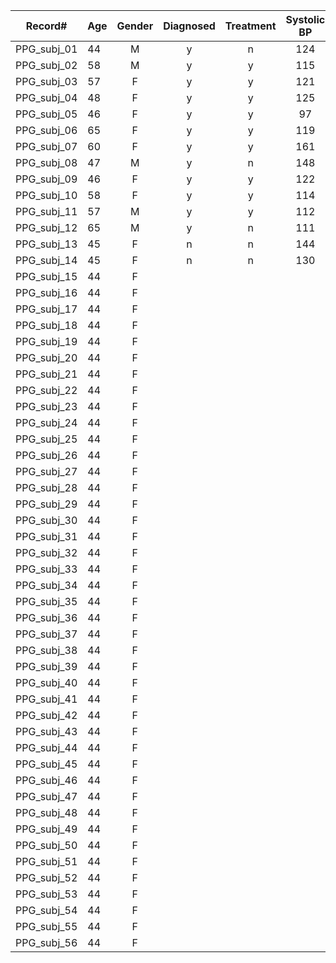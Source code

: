 | **Record#** | **Age**  | **Gender** | **Diagnosed** | **Treatment** | **Systolic BP** | **Diastolic BP** | **Heart Rate** | **JNC** | **AHA** |
| ------- | --- |:---:| :---: | :---: | :---: | :---: | :---: | :---: | :---: |
|PPG_subj_01| 44 | M | y | n | 124 | 83 | 76 | E | H | 
|PPG_subj_02| 58 | M | y | y | 115 | 75 | 84 | N | N |
|PPG_subj_03| 57 | F | y | y | 121 | 72 | 56 | E | E |
|PPG_subj_04| 48 | F | y | y | 125 | 75 | 73 | E | E |
|PPG_subj_05| 46 | F | y | y | 97 | 64 | 86 | N | N |
|PPG_subj_06| 65 | F | y | y | 119 | 57 | 85 | N | N |
|PPG_subj_07| 60 | F | y | y | 161 | 94 | 68 | H | H |
|PPG_subj_08| 47 | M | y | n | 148 | 96 | 58 | H | H | 
|PPG_subj_09| 46 | F | y | y | 122 | 74 | 62 | E | E |
|PPG_subj_10| 58 | F | y | y | 114 | 71 | 75 | N | N |
|PPG_subj_11| 57 | M | y | y | 112 | 72 | 75 | N | N |
|PPG_subj_12| 65 | M | y | n | 111 | 70 | 75 | N | N |
|PPG_subj_13| 45 | F | n | n | 144 | 87 | 65 | H | H |
|PPG_subj_14| 45 | F | n | n | 130 | 90 | 88 | H | H |
|PPG_subj_15| 44 | F |
|PPG_subj_16| 44 | F |
|PPG_subj_17| 44 | F |
|PPG_subj_18| 44 | F |
|PPG_subj_19| 44 | F |
|PPG_subj_20| 44 | F |
|PPG_subj_21| 44 | F |
|PPG_subj_22| 44 | F |
|PPG_subj_23| 44 | F |
|PPG_subj_24| 44 | F |
|PPG_subj_25| 44 | F |
|PPG_subj_26| 44 | F |
|PPG_subj_27| 44 | F |
|PPG_subj_28| 44 | F |
|PPG_subj_29| 44 | F |
|PPG_subj_30| 44 | F |
|PPG_subj_31| 44 | F |
|PPG_subj_32| 44 | F |
|PPG_subj_33| 44 | F |
|PPG_subj_34| 44 | F |
|PPG_subj_35| 44 | F |
|PPG_subj_36| 44 | F |
|PPG_subj_37| 44 | F |
|PPG_subj_38| 44 | F |
|PPG_subj_39| 44 | F |
|PPG_subj_40| 44 | F |
|PPG_subj_41| 44 | F |
|PPG_subj_42| 44 | F |
|PPG_subj_43| 44 | F |
|PPG_subj_44| 44 | F |
|PPG_subj_45| 44 | F |
|PPG_subj_46| 44 | F |
|PPG_subj_47| 44 | F |
|PPG_subj_48| 44 | F |
|PPG_subj_49| 44 | F |
|PPG_subj_50| 44 | F |
|PPG_subj_51| 44 | F |
|PPG_subj_52| 44 | F |
|PPG_subj_53| 44 | F |
|PPG_subj_54| 44 | F |
|PPG_subj_55| 44 | F |
|PPG_subj_56| 44 | F | 














